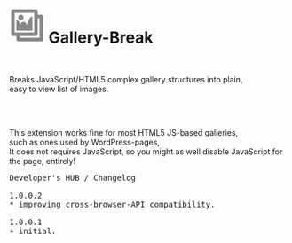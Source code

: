 <h1><img src="resources/icon.png" height="64" width="64"/> Gallery-Break</h1>

<img alt="" src="tile.png"/>

Breaks JavaScript/HTML5 complex gallery structures into plain,<br/>
easy to view list of images.<br/>
<br/>

<img width="1" height="1" alt="" src="screenshot_1.png"/>

This extension works fine for most HTML5 JS-based galleries,<br/>
such as ones used by WordPress-pages,<br/>
It does not requires JavaScript, so you might as well disable JavaScript for the page, entirely!


<pre>
Developer's HUB / Changelog

1.0.0.2
* improving cross-browser-API compatibility.

1.0.0.1
+ initial.
</pre>

<!-- <a href="https://paypal.me/e1adkarak0"><img src="https://www.paypalobjects.com/webstatic/mktg/Logo/pp-logo-100px.png" alt="PayPal Donation"></a> -->